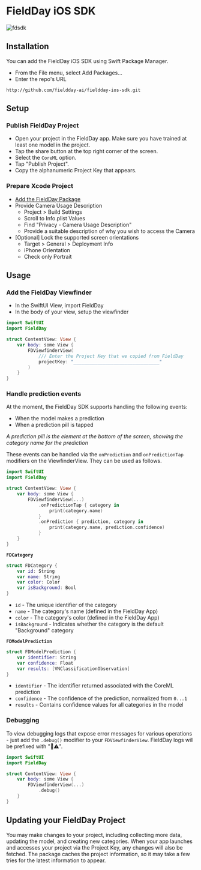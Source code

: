 # FieldDay iOS SDK
![fdsdk](https://github.com/fieldday-ai/fieldday-ios-sdk/assets/58298401/49097712-e46d-4fa8-91b7-28c648f47926)

## Installation

You can add the FieldDay iOS SDK using Swift Package Manager.
- From the File menu, select Add Packages...
- Enter the repo's URL
```
http://github.com/fieldday-ai/fieldday-ios-sdk.git
```

## Setup
### Publish FieldDay Project

-   Open your project in the FieldDay app. Make sure you have trained at least one model in the project.
-   Tap the share button at the top right corner of the screen.
-   Select the `CoreML` option.
-   Tap "Publish Project".
-   Copy the alphanumeric Project Key that appears.

### Prepare Xcode Project

-   [Add the FieldDay Package](#installation)
-   Provide Camera Usage Description
    -   Project > Build Settings
    -   Scroll to Info.plist Values
    -   Find "Privacy - Camera Usage Description"
    -   Provide a suitable description of why you wish to access the Camera
-   [Optional] Lock the supported screen orientations
    -   Target > General > Deployment Info
    -   iPhone Orientation
    -   Check only Portrait

## Usage
### Add the FieldDay Viewfinder

-   In the SwiftUI View, import FieldDay
-   In the body of your view, setup the viewfinder

```swift
import SwiftUI
import FieldDay

struct ContentView: View {
    var body: some View {
        FDViewfinderView(
            /// Enter the Project Key that we copied from FieldDay
            projectKey: "________________________________"
        )
    }
}
```
    
### Handle prediction events

At the moment, the FieldDay SDK supports handling the following events:
-   When the model makes a prediction
-   When a prediction pill is tapped

*A prediction pill is the element at the bottom of the screen, showing the category name for the prediction*

These events can be handled via the `onPrediction` and `onPredictionTap` modifiers on the ViewfinderView. They can be used as follows.

```swift
import SwiftUI
import FieldDay

struct ContentView: View {
    var body: some View {
        FDViewfinderView(...)
            .onPredictionTap { category in
                print(category.name)
            }
            .onPrediction { prediction, category in
                print(category.name, prediction.confidence)
            }
    }
}
```

**`FDCategory`**
```swift
struct FDCategory {
    var id: String
    var name: String
    var color: Color
    var isBackground: Bool
}
```
- `id` - The unique identifier of the category
- `name` - The category's name (defined in the FieldDay App)
- `color` - The category's color (defined in the FieldDay App)
- `isBackground` - Indicates whether the category is the default "Background" category

**`FDModelPrediction`**
```swift
struct FDModelPrediction {
    var identifier: String
    var confidence: Float
    var results: [VNClassificationObservation]
}
```
- `identifier` - The identifier returned associated with the CoreML prediction
- `confidence` - The confidence of the prediction, normalized from `0...1`
- `results` - Contains confidence values for all categories in the model

### Debugging
To view debugging logs that expose error messages for various operations - just add the `.debug()` modifier to your `FDViewfinderView`. FieldDay logs will be prefixed with "🤖⚠️".
```swift
import SwiftUI
import FieldDay

struct ContentView: View {
    var body: some View {
        FDViewfinderView(...)
            .debug()
    }
}
```

## Updating your FieldDay Project

You may make changes to your project, including collecting more data, updating the model, and creating new categories. 
When your app launches and accesses your project via the Project Key, any changes will also be fetched. The package caches the project information, so it may take a few tries for the latest information to appear.  

